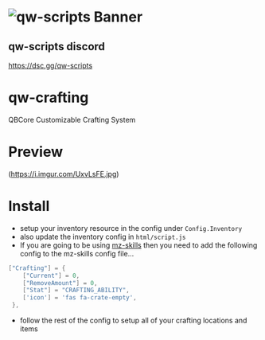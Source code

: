 # ![qw-scripts Banner](https://i.imgur.com/68jLFg3.png)

## qw-scripts discord

<https://dsc.gg/qw-scripts>

# qw-crafting
QBCore Customizable Crafting System

# Preview
(https://i.imgur.com/UxvLsFE.jpg)

# Install
- setup your inventory resource in the config under `Config.Inventory`
- also update the inventory config in `html/script.js`
- If you are going to be using [mz-skills](https://github.com/MrZainRP/mz-skills) then you need to add the following config to the mz-skills config file...

```lua
["Crafting"] = {
    ["Current"] = 0,
    ["RemoveAmount"] = 0,
    ["Stat"] = "CRAFTING_ABILITY",
    ['icon'] = 'fas fa-crate-empty', 
 },
```
- follow the rest of the config to setup all of your crafting locations and items
